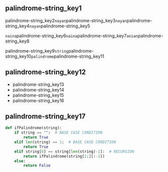 ## palindrome-string_key1
palindrome-string_key2`nayan`palindrome-string_key3`nayan`palindrome-string_key4`nayan`palindrome-string_key5

`naina`palindrome-string_key6`naina`palindrome-string_key7`anian`palindrome-string_key8

palindrome-string_key9`string`palindrome-string_key10`palindrome`palindrome-string_key11

## palindrome-string_key12
- palindrome-string_key13
- palindrome-string_key14
- palindrome-string_key15
- palindrome-string_key16
## palindrome-string_key17
```python
def ifPalindrome(string):
    if string == "":  # BASE CASE CONDITION
        return True
    elif len(string) == 1:  # BASE CASE CONDITION
        return True
    elif string[0] == string[len(string)-1]:  # RECURSION
        return ifPalindrome(string[1:][:-1])
    else:
        return False
```
